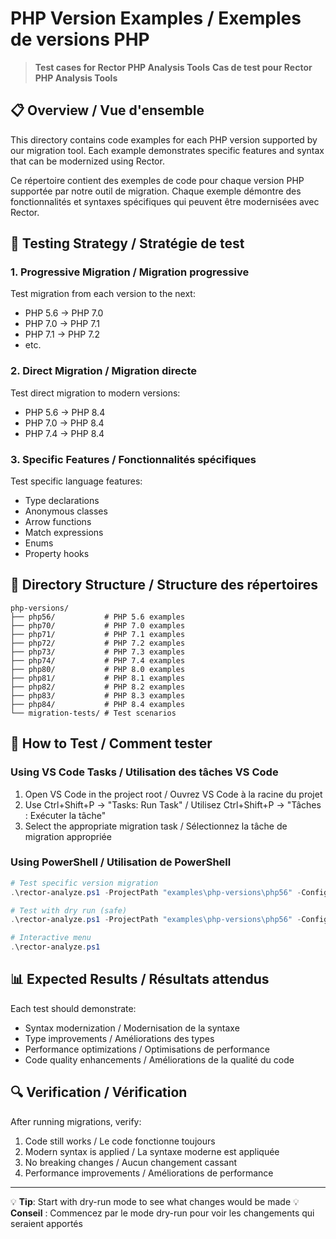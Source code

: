 # PHP Version Examples / Exemples de versions PHP

> **Test cases for Rector PHP Analysis Tools**
> **Cas de test pour Rector PHP Analysis Tools**

## 📋 Overview / Vue d'ensemble

This directory contains code examples for each PHP version supported by our migration tool. Each example demonstrates specific features and syntax that can be modernized using Rector.

Ce répertoire contient des exemples de code pour chaque version PHP supportée par notre outil de migration. Chaque exemple démontre des fonctionnalités et syntaxes spécifiques qui peuvent être modernisées avec Rector.

## 🎯 Testing Strategy / Stratégie de test

### 1. Progressive Migration / Migration progressive
Test migration from each version to the next:
- PHP 5.6 → PHP 7.0
- PHP 7.0 → PHP 7.1
- PHP 7.1 → PHP 7.2
- etc.

### 2. Direct Migration / Migration directe
Test direct migration to modern versions:
- PHP 5.6 → PHP 8.4
- PHP 7.0 → PHP 8.4
- PHP 7.4 → PHP 8.4

### 3. Specific Features / Fonctionnalités spécifiques
Test specific language features:
- Type declarations
- Anonymous classes
- Arrow functions
- Match expressions
- Enums
- Property hooks

## 📁 Directory Structure / Structure des répertoires

```
php-versions/
├── php56/           # PHP 5.6 examples
├── php70/           # PHP 7.0 examples
├── php71/           # PHP 7.1 examples
├── php72/           # PHP 7.2 examples
├── php73/           # PHP 7.3 examples
├── php74/           # PHP 7.4 examples
├── php80/           # PHP 8.0 examples
├── php81/           # PHP 8.1 examples
├── php82/           # PHP 8.2 examples
├── php83/           # PHP 8.3 examples
├── php84/           # PHP 8.4 examples
└── migration-tests/ # Test scenarios
```

## 🧪 How to Test / Comment tester

### Using VS Code Tasks / Utilisation des tâches VS Code

1. Open VS Code in the project root / Ouvrez VS Code à la racine du projet
2. Use Ctrl+Shift+P → "Tasks: Run Task" / Utilisez Ctrl+Shift+P → "Tâches : Exécuter la tâche"
3. Select the appropriate migration task / Sélectionnez la tâche de migration appropriée

### Using PowerShell / Utilisation de PowerShell

```powershell
# Test specific version migration
.\rector-analyze.ps1 -ProjectPath "examples\php-versions\php56" -ConfigFile "config\rector-php70.php"

# Test with dry run (safe)
.\rector-analyze.ps1 -ProjectPath "examples\php-versions\php56" -ConfigFile "config\rector-php70.php" -DryRun:$true

# Interactive menu
.\rector-analyze.ps1
```

## 📊 Expected Results / Résultats attendus

Each test should demonstrate:
- Syntax modernization / Modernisation de la syntaxe
- Type improvements / Améliorations des types
- Performance optimizations / Optimisations de performance
- Code quality enhancements / Améliorations de la qualité du code

## 🔍 Verification / Vérification

After running migrations, verify:
1. Code still works / Le code fonctionne toujours
2. Modern syntax is applied / La syntaxe moderne est appliquée
3. No breaking changes / Aucun changement cassant
4. Performance improvements / Améliorations de performance

---

💡 **Tip**: Start with dry-run mode to see what changes would be made
💡 **Conseil** : Commencez par le mode dry-run pour voir les changements qui seraient apportés
